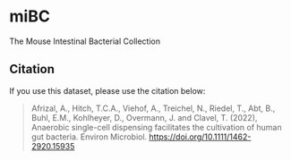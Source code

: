 # miBC
The Mouse Intestinal Bacterial Collection

## Citation

If you use this dataset, please use the citation below:

> Afrizal, A., Hitch, T.C.A., Viehof, A., Treichel, N., Riedel, T., Abt, B., Buhl, E.M., Kohlheyer, D., Overmann, J. and Clavel, T. (2022), Anaerobic single-cell dispensing facilitates the cultivation of human gut bacteria. Environ Microbiol. https://doi.org/10.1111/1462-2920.15935
